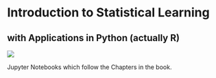 # Introduction to Statistical Learning
## with Applications in Python (actually R)

<img src="https://assets.thalia.media/img/artikel/800d3f86b9872a9dde533433f8d0705f44fe2e9e-00-00.jpeg">

Jupyter Notebooks which follow the Chapters in the book.
